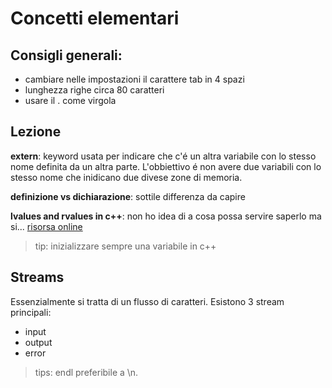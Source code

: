 # Concetti elementari

## Consigli generali:
- cambiare nelle impostazioni il carattere tab in 4 spazi
- lunghezza righe circa 80 caratteri
- usare il . come virgola

## Lezione

**extern**: keyword usata per indicare che c'é un altra variabile con lo stesso nome definita da un altra parte. L'obbiettivo é non avere due variabili con lo stesso nome che inidicano due divese zone di memoria.

**definizione vs dichiarazione**: sottile differenza da capire

**lvalues and rvalues in c++**: non ho idea di a cosa possa servire saperlo ma si... [risorsa online](https://www.internalpointers.com/post/understanding-meaning-lvalues-and-rvalues-c)

> tip: inizializzare sempre una variabile in c++

## Streams

Essenzialmente si tratta di un flusso di caratteri. Esistono 3 stream principali:
- input
- output
- error

> tips: endl preferibile a \n.